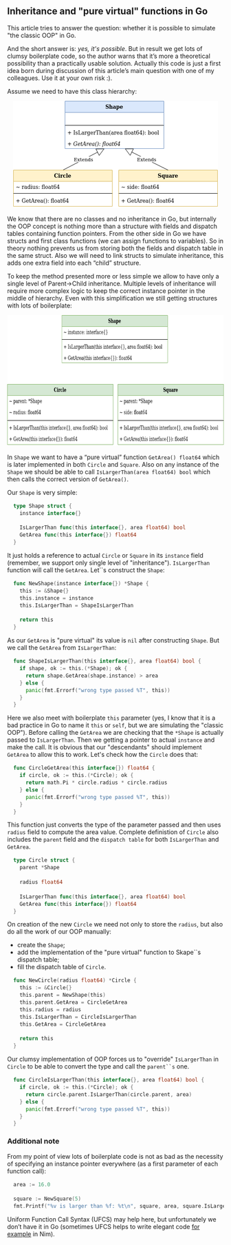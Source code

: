 ## Inheritance and "pure virtual" functions in Go ##

This article tries to answer the question: whether it is possible to simulate "the classic OOP" in Go. 

And the short answer is: *yes, it's possible*. But in result we get lots of clumsy boilerplate code, 
so the author warns that it’s more a theoretical possibility than a practically usable solution. 
Actually this code is just a first idea born during discussion of this article’s main question with one of my colleagues. 
Use it at your own risk :).

Assume we need to have this class hierarchy:

<p align="center">
  <img width="476" height="248" src="https://github.com/hsa-online/go_oop/blob/main/blob/oop_classes.png">
</p>

We know that there are no classes and no inheritance in Go, but internally the OOP concept is nothing more than a structure 
with fields and dispatch tables containing function pointers. From the other side in Go we have structs and first class 
functions (we can assign functions to variables). So in theory nothing prevents us from storing both the fields and dispatch 
table in the same struct. Also we will need to link structs to simulate inheritance, this adds one extra field into each “child” structure.

To keep the method presented more or less simple we allow to have only a single level of Parent->Child inheritance. 
Multiple levels of inheritance will require more complex logic to keep the correct instance pointer in the middle of hierarchy. 
Even with this simplification we still getting structures with lots of boilerplate:

<p align="center">
  <img width="696" height="304" src="https://github.com/hsa-online/go_oop/blob/main/blob/oop_structs.png">
</p>

In `Shape` we want to have a “pure virtual” function `GetArea() float64` which is later implemented in both `Circle` and `Square`. 
Also on any instance of the `Shape` we should be able to call `IsLargerThan(area float64) bool` which then calls the correct version of `GetArea()`.

Our `Shape` is very simple:

```Go
  type Shape struct {
    instance interface{}

    IsLargerThan func(this interface{}, area float64) bool
    GetArea func(this interface{}) float64
  }
```
It just holds a reference to actual `Circle` or `Square` in its `instance` field (remember, we support only single level of "inheritance").
`IsLargerThan` function will call the `GetArea`. Let``s construct the `Shape`:

```Go
  func NewShape(instance interface{}) *Shape {
    this := &Shape{}
    this.instance = instance
    this.IsLargerThan = ShapeIsLargerThan

    return this
  }
```

As our `GetArea` is "pure virtual" its value is `nil` after constructing `Shape`. 
But we call the `GetArea` from `IsLargerThan`:

```Go
  func ShapeIsLargerThan(this interface{}, area float64) bool {
    if shape, ok := this.(*Shape); ok {
      return shape.GetArea(shape.instance) > area
    } else {
      panic(fmt.Errorf("wrong type passed %T", this))
    }
  }
```

Here we also meet with boilerplate `this` parameter 
(yes, I know that it is a bad practice in Go to name it `this` or `self`, but we are simulating the "classic OOP").
Before calling the `GetArea` we are checking that the `*Shape` is actually passed to `IsLargerThan`.
Then we getting a pointer to actual `instance` and make the call. It is obvious that our "descendants" 
should implement `GetArea` to allow this to work. Let's check how the `Circle` does that:

```Go
  func CircleGetArea(this interface{}) float64 {
    if circle, ok := this.(*Circle); ok {
      return math.Pi * circle.radius * circle.radius
    } else {
      panic(fmt.Errorf("wrong type passed %T", this))
    } 
  }
```

This function just converts the type of the parameter passed and then uses `radius` field to compute the area value.
Complete definistion of `Circle` also includes the `parent` field and the `dispatch table` 
for both `IsLargerThan`  and `GetArea`.

```Go
  type Circle struct {
    parent *Shape

    radius float64

    IsLargerThan func(this interface{}, area float64) bool
    GetArea func(this interface{}) float64
  }
```

On creation of the new `Circle` we need not only to store the `radius`, 
but also do all the work of our OOP manually:

* create the `Shape`;
* add the implementation of the "pure virtual" function to Skape``s dispatch table;
* fill the dispatch table of `Circle`.

```Go
  func NewCircle(radius float64) *Circle {
    this := &Circle{}
    this.parent = NewShape(this)
    this.parent.GetArea = CircleGetArea
    this.radius = radius
    this.IsLargerThan = CircleIsLargerThan
    this.GetArea = CircleGetArea

    return this
  }
```

Our clumsy implementation of OOP forces us to "override" `IsLargerThan` in `Circle` 
to be able to convert the type and call the `parent``s` one.

```Go
  func CircleIsLargerThan(this interface{}, area float64) bool {
    if circle, ok := this.(*Circle); ok {
      return circle.parent.IsLargerThan(circle.parent, area)
    } else {
      panic(fmt.Errorf("wrong type passed %T", this))
    }
  }
```

### Additional note ###

From my point of view lots of boilerplate code is not as bad as the necessity of specifying an instance pointer everywhere 
(as a first parameter of each function call):

```Go
  area := 16.0

  square := NewSquare(5)
  fmt.Printf("%v is larger than %f: %t\n", square, area, square.IsLargerThan(square, area))
```

Uniform Function Call Syntax (UFCS) may help here, but unfortunately 
we don’t have it in Go (sometimes UFCS helps to write elegant code 
[for example](https://en.wikipedia.org/wiki/Uniform_Function_Call_Syntax) in Nim).
